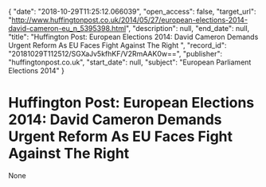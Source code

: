 {
  "date": "2018-10-29T11:25:12.066039", 
  "open_access": false, 
  "target_url": "http://www.huffingtonpost.co.uk/2014/05/27/european-elections-2014-david-cameron-eu_n_5395398.html", 
  "description": null, 
  "end_date": null, 
  "title": "Huffington Post: European Elections 2014: David Cameron Demands Urgent Reform As EU Faces Fight Against The Right ", 
  "record_id": "20181029T112512/SGXaJv5kfhKF/V2RmAAK0w==", 
  "publisher": "huffingtonpost.co.uk", 
  "start_date": null, 
  "subject": "European Parliament Elections 2014"
}

# Huffington Post: European Elections 2014: David Cameron Demands Urgent Reform As EU Faces Fight Against The Right 

None